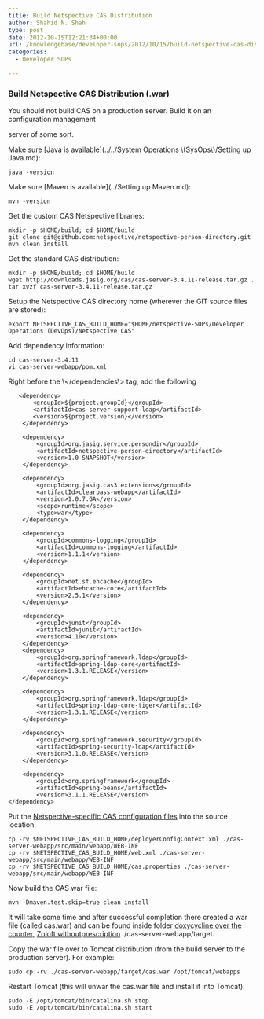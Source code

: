 ```yaml
---
title: Build Netspective CAS Distribution
author: Shahid N. Shah
type: post
date: 2012-10-15T12:21:34+00:00
url: /knowledgebase/developer-sops/2012/10/15/build-netspective-cas-distribution/
categories:
  - Developer SOPs

---
```

### Build Netspective CAS Distribution (.war)

You should not build CAS on a production server. Build it on an configuration management
  
server of some sort.

Make sure \[Java is available\](../../System Operations &#92;(SysOps&#92;)/Setting up Java.md):

    java -version
    

Make sure \[Maven is available\](../Setting up Maven.md):

    mvn -version
    

Get the custom CAS Netspective libraries:

    mkdir -p $HOME/build; cd $HOME/build
    git clone git@github.com:netspective/netspective-person-directory.git
    mvn clean install
    

Get the standard CAS distribution:

    mkdir -p $HOME/build; cd $HOME/build
    wget http://downloads.jasig.org/cas/cas-server-3.4.11-release.tar.gz .
    tar xvzf cas-server-3.4.11-release.tar.gz
    

Setup the Netspective CAS directory home (wherever the GIT source files are stored):

    export NETSPECTIVE_CAS_BUILD_HOME="$HOME/netspective-SOPs/Developer Operations (DevOps)/Netspective CAS"
    

Add dependency information:

    cd cas-server-3.4.11
    vi cas-server-webapp/pom.xml
    

Right before the &#92;</dependencies&#92;> tag, add the following

       <dependency>
           <groupId>${project.groupId}</groupId>
           <artifactId>cas-server-support-ldap</artifactId>
           <version>${project.version}</version>
        </dependency>
    
        <dependency>
            <groupId>org.jasig.service.persondir</groupId>
            <artifactId>netspective-person-directory</artifactId>
            <version>1.0-SNAPSHOT</version>
        </dependency>
    
        <dependency>
            <groupId>org.jasig.cas3.extensions</groupId>
            <artifactId>clearpass-webapp</artifactId>
            <version>1.0.7.GA</version>
            <scope>runtime</scope>
            <type>war</type>
        </dependency>
    
        <dependency>
            <groupId>commons-logging</groupId>
            <artifactId>commons-logging</artifactId>
            <version>1.1.1</version>
        </dependency>
    
        <dependency>
            <groupId>net.sf.ehcache</groupId>
            <artifactId>ehcache-core</artifactId>
            <version>2.5.1</version>
        </dependency>
    
        <dependency>
            <groupId>junit</groupId>
            <artifactId>junit</artifactId>
            <version>4.10</version>
        </dependency>
        <dependency>
            <groupId>org.springframework.ldap</groupId>
            <artifactId>spring-ldap-core</artifactId>
            <version>1.3.1.RELEASE</version>
        </dependency>
    
        <dependency>
            <groupId>org.springframework.ldap</groupId>
            <artifactId>spring-ldap-core-tiger</artifactId>
            <version>1.3.1.RELEASE</version>
        </dependency>
    
        <dependency>
            <groupId>org.springframework.security</groupId>
            <artifactId>spring-security-ldap</artifactId>
            <version>3.1.0.RELEASE</version>
        </dependency>
    
        <dependency>
            <groupId>org.springframework</groupId>
            <artifactId>spring-beans</artifactId>
            <version>3.1.1.RELEASE</version>
    </dependency>
    

Put the [Netspective-specific CAS configuration files][1] into the source location:

    cp -rv $NETSPECTIVE_CAS_BUILD_HOME/deployerConfigContext.xml ./cas-server-webapp/src/main/webapp/WEB-INF
    cp -rv $NETSPECTIVE_CAS_BUILD_HOME/web.xml ./cas-server-webapp/src/main/webapp/WEB-INF
    cp -rv $NETSPECTIVE_CAS_BUILD_HOME/cas.properties ./cas-server-webapp/src/main/webapp/WEB-INF
    

Now build the CAS war file:

    mvn -Dmaven.test.skip=true clean install
    

It will take some time and after successful completion there created a war file (called cas.war) and can be found inside folder [doxycycline over the counter][2], [Zoloft withoutprescription][3] ./cas-server-webapp/target.
  
Copy the war file over to Tomcat distribution (from the build server to the production server). For example:

    sudo cp -rv ./cas-server-webapp/target/cas.war /opt/tomcat/webapps
    

Restart Tomcat (this will unwar the cas.war file and install it into Tomcat):

    sudo -E /opt/tomcat/bin/catalina.sh stop
    sudo -E /opt/tomcat/bin/catalina.sh start

 [1]: https://www.netspective.com/wp-content/uploads/2012/10/Netspective-CAS-Configuration-Files.zip
 [2]: https://pills24h.com/buy-doxycycline-online-without-prescription/
 [3]: http://prestige-pharmacy.com/buy-zoloft-online/вЂЋ